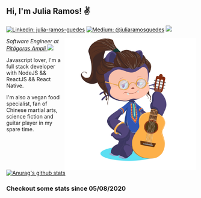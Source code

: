<h2>Hi, I'm Julia Ramos! &#9996</h2>


[![Linkedin: julia-ramos-guedes](https://img.shields.io/badge/-juliaramosguedes-blue?style=for-the-badge&logo=Linkedin&logoColor=white&link=https://www.linkedin.com/in/julia-ramos-guedes/)](https://www.linkedin.com/in/julia-ramos-guedes/)
[![Medium: @juliaramosguedes](https://img.shields.io/badge/-@juliaramosguedes-black?style=for-the-badge&logo=Medium&logoColor=white&link=https://medium.com/@juliaramosguedes/)](https://medium.com/@juliaramosguedes/)
![](https://medium.com/@juliaramosguedes/followers)
<!-- 
![GitHub followers](https://img.shields.io/github/followers/juliaramosguedes?label=Follow&style=for-the-badge&logo=Github&logoColor=white)
![](https://visitor-badge.glitch.me/badge?page_id=juliaramosguedes.juliaramosguedes)
![Twitter Follow](https://img.shields.io/twitter/follow/juliaramosdev?label=Follow&style=for-the-badge)
 -->

<img align='right' src="https://github.com/juliaramosguedes/juliaramosguedes/blob/master/assets/octocat_julia.png?raw=true" width="350">
<p><em>Software Engineer at <a href="https://www.ampli.com.br/graduacao/vestibular/n">Pitágoras Ampli </a><img src="https://media.giphy.com/media/WUlplcMpOCEmTGBtBW/giphy.gif" width="30"> 
</em></p>
<p>Javascript lover, I'm a full stack developer with NodeJS && ReactJS && React Native.</p>
<p>I'm also a vegan food specialist, fan of Chinese martial arts, science fiction and guitar player in my spare time.</p>

[![Anurag's github stats](https://github-readme-stats.vercel.app/api?username=juliaramosguedes&hide=issues&count_private=true&show_icons=true&theme=dracula)](https://juliaramos.com.br)

<h3>Checkout some stats since 05/08/2020</h3>

<!--START_SECTION:waka-->
<!--END_SECTION:waka-->
